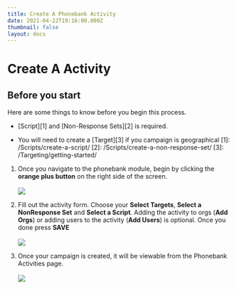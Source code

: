 ```yaml
---
title: Create A Phonebank Activity
date: 2021-04-22T19:16:00.000Z
thumbnail: false
layout: docs
---
```

# Create A Activity

## Before you start

Here are some things to know before you begin this process.

* [Script][1] and [Non-Response Sets][2] is required.

* You will need to create a [Target][3] if you campaign is geographical
[1]: /Scripts/create-a-script/
[2]: /Scripts/create-a-non-response-set/
[3]: /Targeting/getting-started/

1. Once you navigate to the phonebank module, begin by clicking the **orange plus button** on the right side of the screen.
<br><br>
![](../../images/create-phonebank-step1.jpg)

2. Fill out the activity form. Choose your **Select Targets**, **Select a NonResponse Set** and **Select a Script**. Adding the activity to orgs (**Add Orgs**) or adding users to the activity (**Add Users**) is optional. Once you done press **SAVE** 
<br><br>
![](../../images/create-phonebank-step2.jpg)

3. Once your campaign is created, it will be viewable from the Phonebank Activities page.
<br><br>
![](../../images/create-phonebank-step3.jpg)